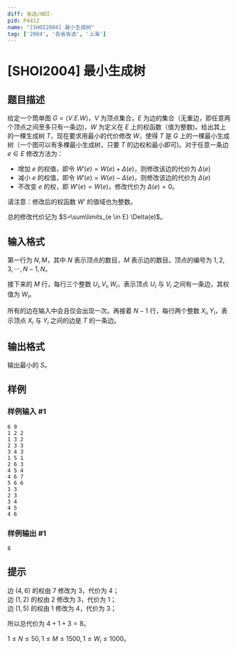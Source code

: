 ```yaml
---
diff: 省选/NOI-
pid: P4412
name: "[SHOI2004] 最小生成树"
tag: ['2004', '各省省选', '上海']
---
```

# [SHOI2004] 最小生成树
## 题目描述


给定一个筒单图 $G=\langle V.E.W\rangle$，$V$ 为顶点集合，$E$ 为边的集合（无重边，即任意两个顶点之间至多只有一条边)，$W$ 为定义在 $E$ 上的权函数（值为整数)。给出其上的一棵生成树 $T$，现在要求用最小的代价修改 $W$，使得 $T$ 是 $G$ 上的一棵最小生成树（一个图可以有多棵最小生成树，只要 $T$ 的边权和最小即可)。对于任意一条边 $e \in E$ 修改方法为：

- 增加 $e$ 的权值，即令 $W'(e)=W(e)+\Delta(e)$，则修改该边的代价为 $\Delta(e)$
- 减小 $e$ 的权值，即令 $W'(e)=W(e)-\Delta(e)$，则修改该边的代价为 $\Delta(e)$
- 不改变 $e$ 的权，即 $W'(e)=W(e)$，修改代价为 $\Delta(e)=0$。

请注意：修改后的权函数 $W'$ 的值域也为整数。

总的修改代价记为 $S=\sum\limits_{e \in E} \Delta(e)$。
## 输入格式

第一行为 $N,M$，其中 $N$ 表示顶点的数目，$M$ 表示边的数目。顶点的编号为 $1,2,3,\cdots,N-1,N$。

接下来的 $M$ 行，每行三个整数 $U_i,V_i,W_i$，表示顶点 $U_i$ 与 $V_i$ 之间有一条边，其权值为 $W_i$。

所有的边在输入中会且仅会出现一次。再接着 $N-1$ 行，每行两个整数 $X_i,Y_i$，表示顶点 $X_i$ 与 $Y_i$ 之间的边是 $T$ 的一条边。
## 输出格式

输出最小的 $S$。
## 样例

### 样例输入 #1
```
6 9
1 2 2
1 3 2
2 3 3
3 4 3
1 5 1
2 6 3
4 5 4
4 6 7
5 6 6
1 3
2 3
3 4
4 5
4 6
```
### 样例输出 #1
```
8

```
## 提示

边 $(4,6)$ 的权由 $7$ 修改为 $3$，代价为 $4$；  
边 $(1,2)$ 的权由 $2$ 修改为 $3$，代价为 $1$；  
边 $(1,5)$ 的权由 $1$ 修改为 $4$，代价为 $3$；  

所以总代价为 $4+1+3=8$。

$1 \le N \le 50,1 \le M \le 1500,1 \le W_i \le 1000$。
